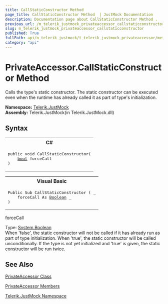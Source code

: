 ```yaml
---
title: CallStaticConstructor Method 
page_title: CallStaticConstructor Method  | JustMock Documentation
description: Documentation page about CallStaticConstructor Method .
previous_url: /m_telerik_justmock_privateaccessor_callstaticconstructor.html
slug: m_telerik_justmock_privateaccessor_callstaticconstructor
published: True
fullPath: api/n_telerik_justmock/t_telerik_justmock_privateaccessor/methods_t_telerik_justmock_privateaccessor/m_telerik_justmock_privateaccessor_callstaticconstructor
category: "api"
---
```


# PrivateAccessor.CallStaticConstructor Method



Calls the type's static constructor. The static constructor can be executed even when the runtime has already called it as part of type's initialization.


 **Namespace:**  [Telerik.JustMock](n_telerik_justmock) <br> **Assembly:** Telerik.JustMock(in Telerik.JustMock.dll)
## Syntax


<div id="syntaxCodeBlocks" class="code"><span codeLanguage="CSharp"><table><tr><th>C#</th></tr><tr><td><pre xml:space="preserve"><span class="keyword">public</span> <span class="keyword">void</span> <span class="identifier">CallStaticConstructor</span>(
	<a href="https://msdn2.microsoft.com/en-us/library/a28wyd50" target="_blank">bool</a> <span class="parameter">forceCall</span>
)</pre></td></tr></table></span><span codeLanguage="VisualBasicDeclaration"><table><tr><th>Visual Basic</th></tr><tr><td><pre xml:space="preserve"><span class="keyword">Public</span> <span class="keyword">Sub</span> <span class="identifier">CallStaticConstructor</span> ( _
	<span class="parameter">forceCall</span> <span class="keyword">As</span> <a href="https://msdn2.microsoft.com/en-us/library/a28wyd50" target="_blank">Boolean</a> _
)</pre></td></tr></table></span></div>



forceCall<br>


Type: [System.Boolean](a28wyd50) <br>When 'false', the static constructor will not be called if it has already run as part of type initialization. When 'true', the static constructor will be called unconditionally. If the type is not yet initialized and 'true' is given, the static constructor will be run twice.




## See Also



 [PrivateAccessor Class](t_telerik_justmock_privateaccessor) 

 [PrivateAccessor Members](allmembers_t_telerik_justmock_privateaccessor) 

 [Telerik.JustMock Namespace](n_telerik_justmock) 



